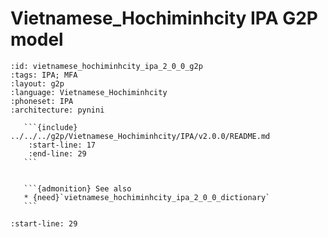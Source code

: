 
# Vietnamese_Hochiminhcity IPA G2P model

``````{g2p} Vietnamese_Hochiminhcity IPA G2P model
:id: vietnamese_hochiminhcity_ipa_2_0_0_g2p
:tags: IPA; MFA
:layout: g2p
:language: Vietnamese_Hochiminhcity
:phoneset: IPA
:architecture: pynini

   ```{include} ../../../g2p/Vietnamese_Hochiminhcity/IPA/v2.0.0/README.md
    :start-line: 17
    :end-line: 29
   ```


   ```{admonition} See also
   * {need}`vietnamese_hochiminhcity_ipa_2_0_0_dictionary`
   ```
``````

```{include} ../../../g2p/Vietnamese_Hochiminhcity/IPA/v2.0.0/README.md
:start-line: 29
```
